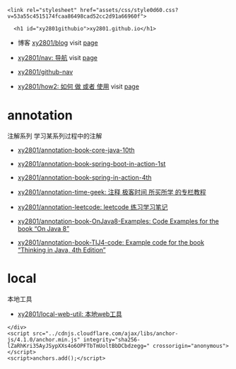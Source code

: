 <html lang="en-US">
  <head>
    <meta charset="UTF-8">
    <meta http-equiv="X-UA-Compatible" content="IE=edge">
    <meta name="viewport" content="width=device-width, initial-scale=1">

<!-- Begin Jekyll SEO tag v2.5.0 -->
<title>xy2801.github.io</title>
<meta name="generator" content="Jekyll v3.8.5" />
<meta property="og:title" content="xy2801.github.io" />
<meta property="og:locale" content="en_US" />
<link rel="canonical" href="https://xy2801.com/" />
<meta property="og:url" content="https://xy2801.com/" />
<meta property="og:site_name" content="xy2801.github.io" />
<script type="application/ld+json">
{"@type":"WebSite","headline":"xy2801.github.io","url":"https://xy2801.com/","name":"xy2801.github.io","@context":"http://schema.org"}</script>
<!-- End Jekyll SEO tag -->

    <link rel="stylesheet" href="assets/css/style0d60.css?v=53a55c4515174fcaa86498cad52cc2d91a66960f">
  </head>
  <body>
    <div class="container-lg px-3 my-5 markdown-body">
      

      <h1 id="xy2801githubio">xy2801.github.io</h1>

<ul>
  <li>
    <p>博客 <a href="https://github.com/xy2801/blog">xy2801/blog</a> 
visit <a href="https://xy2801.github.io/blog/">page</a></p>
  </li>
  <li>
    <p><a href="https://github.com/xy2801/nav">xy2801/nav: 导航</a>
visit <a href="https://xy2801.github.io/nav/">page</a></p>
  </li>
  <li>
    <p><a href="https://github.com/xy2801/github-nav">xy2801/github-nav</a></p>
  </li>
  <li>
    <p><a href="https://github.com/xy2801/how2">xy2801/how2: 如何 做 或者 使用</a>
visit <a href="https://xy2801.github.io/how2/">page</a></p>
  </li>
</ul>

<h1 id="annotation">annotation</h1>

<p>注解系列 学习某系列过程中的注解</p>

<ul>
  <li>
    <p><a href="https://github.com/xy2801/annotation-book-core-java-10th">xy2801/annotation-book-core-java-10th</a></p>
  </li>
  <li>
    <p><a href="https://github.com/xy2801/annotation-book-spring-boot-in-action-1st">xy2801/annotation-book-spring-boot-in-action-1st</a></p>
  </li>
  <li>
    <p><a href="https://github.com/xy2801/annotation-book-spring-in-action-4th">xy2801/annotation-book-spring-in-action-4th</a></p>
  </li>
  <li>
    <p><a href="https://github.com/xy2801/annotation-time-geek">xy2801/annotation-time-geek: 注释 极客时间 所买所学 的专栏教程</a></p>
  </li>
  <li>
    <p><a href="https://github.com/xy2801/annotation-leetcode">xy2801/annotation-leetcode: leetcode 练习学习笔记</a></p>
  </li>
  <li>
    <p><a href=" ">xy2801/annotation-book-OnJava8-Examples: Code Examples for the book “On Java 8”</a></p>
  </li>
  <li>
    <p><a href="https://github.com/xy2801/annotation-book-TIJ4-code">xy2801/annotation-book-TIJ4-code: Example code for the book “Thinking in Java, 4th Edition”</a></p>
  </li>
</ul>

<h1 id="local">local</h1>

<p>本地工具</p>

<ul>
  <li><a href="https://github.com/xy2801/local-web-util">xy2801/local-web-util: 本地web工具</a></li>
</ul>



      
    </div>
    <script src="../cdnjs.cloudflare.com/ajax/libs/anchor-js/4.1.0/anchor.min.js" integrity="sha256-lZaRhKri35AyJSypXXs4o6OPFTbTmUoltBbDCbdzegg=" crossorigin="anonymous"></script>
    <script>anchors.add();</script>
    
  </body>


</html>
